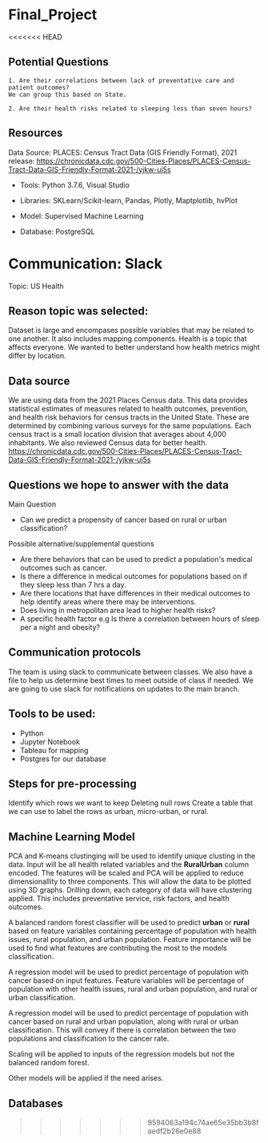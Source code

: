 # Final_Project

<<<<<<< HEAD
## Potential Questions

	1. Are their correlations between lack of preventative care and patient outcomes? 
	We can group this based on State.
 
	2. Are their health risks related to sleeping less than seven hours?

## Resources

Data Source: PLACES: Census Tract Data (GIS Friendly Format), 2021 release: https://chronicdata.cdc.gov/500-Cities-Places/PLACES-Census-Tract-Data-GIS-Friendly-Format-2021-/yjkw-uj5s

- Tools: Python 3.7.6, Visual Studio

- Libraries: SKLearn/Scikit-learn, Pandas, Plotly, Maptplotlib, hvPlot

- Model: Supervised Machine Learning

- Database: PostgreSQL

Communication: Slack
=======
Topic: US Health

## Reason topic was selected:
Dataset is large and encompases possible variables that may be related to one another.  It also includes mapping components.  Health is a topic that affects everyone.  We wanted to better understand how health metrics might differ by location.

## Data source
We are using data from the 2021 Places Census data.  This data provides statistical estimates of measures related to health outcomes, prevention, and health risk behaviors for census tracts in the United State.  These are determined by combining various surveys for the same populations.  Each census tract is a small location division that averages about 4,000 inhabitants.  We also reviewed Census data for better health.
https://chronicdata.cdc.gov/500-Cities-Places/PLACES-Census-Tract-Data-GIS-Friendly-Format-2021-/yjkw-uj5s

## Questions we hope to answer with the data
Main Question
- Can we predict a propensity of cancer based on rural or urban classification?

Possible alternative/supplemental questions
- Are there behaviors that can be used to predict a population's medical outcomes such as cancer.
- Is there a difference in medical outcomes for populations based on if they sleep less than 7 hrs a day.
- Are there locations that have differences in their medical outcomes to help identify areas where there may be interventions.
- Does living in metropolitan area lead to higher health risks?
- A specific health factor e.g Is there a correlation between hours of sleep per a night and obesity?


## Communication protocols
The team is using slack to communicate between classes.  We also have a file to help us determine best times to meet outside of class if needed.  We are going to use slack for notifications on updates to the main branch.

## Tools to be used:
- Python
- Jupyter Notebook
- Tableau for mapping
- Postgres for our database

## Steps for pre-processing
Identify which rows we want to keep
Deleting null rows
Create a table that we can use to label the rows as urban, micro-urban, or rural.


## Machine Learning Model

PCA and K-means clustinging will be used to identify unique clusting in the data. Input will be all health related variables and the **RuralUrban** column encoded. The features will be scaled and PCA will be applied to reduce dimensionallity to three components. This will allow the data to be plotted using 3D graphs. Drilling down, each category of data will have clustering applied. This includes preventative service, risk factors, and health outcomes.

A balanced random forest classifier will be used to predict **urban** or **rural** based on feature variables containing percentage of population with health issues, rural population, and urban population. Feature importance will be used to find what features are contributing the most to the models classification. 

A regression model will be used to predict percentage of population with cancer based on input features. Feature variables will be percentage of population with other health issues, rural and urban population, and rural or urban classification.

A regression model will be used to predict percentage of population with cancer based on rural and urban population, along with rural or urban classification. This will convey if there is correlation between the two populations and classification to the cancer rate.

Scaling will be applied to inputs of the regression models but not the balanced random forest.

Other models will be applied if the need arises. 

## Databases

>>>>>>> 9594063a194c74ae65e35bb3b8faedf2b26e0e88

